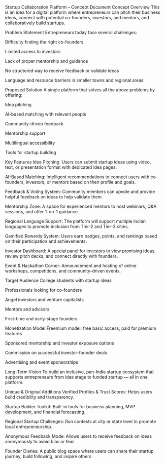 Startup Collaboration Platform – Concept Document
Concept Overview
This is an idea for a digital platform where entrepreneurs can pitch their business ideas, connect with potential co-founders, investors, and mentors, and collaboratively build startups.

Problem Statement
Entrepreneurs today face several challenges:

Difficulty finding the right co-founders

Limited access to investors

Lack of proper mentorship and guidance

No structured way to receive feedback or validate ideas

Language and resource barriers in smaller towns and regional areas

Proposed Solution
A single platform that solves all the above problems by offering:

Idea pitching

AI-based matching with relevant people

Community-driven feedback

Mentorship support

Multilingual accessibility

Tools for startup building

Key Features
Idea Pitching:
Users can submit startup ideas using video, text, or presentation format with dedicated idea pages.

AI-Based Matching:
Intelligent recommendations to connect users with co-founders, investors, or mentors based on their profile and goals.

Feedback & Voting System:
Community members can upvote and provide helpful feedback on ideas to help validate them.

Mentorship Zone:
A space for experienced mentors to host webinars, Q&A sessions, and offer 1-on-1 guidance.

Regional Language Support:
The platform will support multiple Indian languages to promote inclusion from Tier-2 and Tier-3 cities.

Gamified Rewards System:
Users earn badges, points, and rankings based on their participation and achievements.

Investor Dashboard:
A special panel for investors to view promising ideas, review pitch decks, and connect directly with founders.

Event & Hackathon Corner:
Announcement and hosting of online workshops, competitions, and community-driven events.

Target Audience
College students with startup ideas

Professionals looking for co-founders

Angel investors and venture capitalists

Mentors and advisors

First-time and early-stage founders

Monetization Model
Freemium model: free basic access, paid for premium features

Sponsored mentorship and investor exposure options

Commission on successful investor-founder deals

Advertising and event sponsorships

Long-Term Vision
To build an inclusive, pan-India startup ecosystem that supports entrepreneurs from idea stage to funded startup — all in one platform.

Unique & Original Additions
Verified Profiles & Trust Scores: Helps users build credibility and transparency.

Startup Builder Toolkit: Built-in tools for business planning, MVP development, and financial forecasting.

Regional Startup Challenges: Run contests at city or state level to promote local entrepreneurship.

Anonymous Feedback Mode: Allows users to receive feedback on ideas anonymously to avoid bias or fear.

Founder Diaries: A public blog space where users can share their startup journey, build following, and inspire others.

